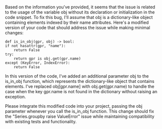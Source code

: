 Based on the information you've provided, it seems that the issue is related to the usage of the variable obj without its declaration or initialization in the code snippet. To fix this bug, I'll assume that obj is a dictionary-like object containing elements indexed by their name attributes. Here's a modified version of your code that should address the issue while making minimal changes:

    def is_in_obj(gpr, obj) -> bool:
    if not hasattr(gpr, "name"):
        return False
    try:
        return gpr is obj.get(gpr.name)
    except (KeyError, IndexError):
        return False


In this version of the code, I've added an additional parameter obj to the is_in_obj function, which represents the dictionary-like object that contains elements. I've replaced obj[gpr.name] with obj.get(gpr.name) to handle the case when the key gpr.name is not found in the dictionary without raising an exception.

Please integrate this modified code into your project, passing the obj parameter whenever you call the is_in_obj function. This change should fix the "Series.groupby raise ValueError" issue while maintaining compatibility with existing tests and functionality.